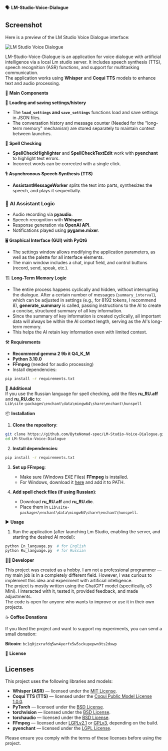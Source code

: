 🗣️ **LM-Studio-Voice-Dialogue**

## Screenshot  
Here is a preview of the LM Studio Voice Dialogue interface:  

![LM Studio Voice Dialogue](screenshot(229).png)

LM-Studio-Voice-Dialogue is an application for voice dialogue with artificial intelligence via a local Lm studio server. It includes speech synthesis (TTS), speech recognition (ASR) functions, and support for multitasking communication.  
The application works using **Whisper** and **Coqui TTS** models to enhance text and audio processing.

🚀 **Main Components**

🔧 **Loading and saving settings/history** 
- The **`load_settings` and `save_settings`** functions load and save settings in JSON files. 
- The conversation history and message counter (Needed for the "long-term memory" mechanism) are stored separately to maintain context between launches.

📝 **Spell Checking**  
- **SpellCheckHighlighter** and **SpellCheckTextEdit** work with **pyenchant** to highlight text errors.  
- Incorrect words can be corrected with a single click.

🎙️ **Asynchronous Speech Synthesis (TTS)**  
- **AssistantMessageWorker** splits the text into parts, synthesizes the speech, and plays it sequentially.

### 🧠 **AI Assistant Logic**  
- Audio recording via **pyaudio**.  
- Speech recognition with **Whisper**.  
- Response generation via **OpenAI API**.  
- Notifications played using **pygame.mixer**.

🖥️ **Graphical Interface (GUI) with PyQt6**  
- The settings window allows modifying the application parameters, as well as the palette for all interface elements.  
- The main window includes a chat, input field, and control buttons (record, send, speak, etc.).

🏗️ **Long-Term Memory Logic**  
- The entire process happens cyclically and hidden, without interrupting the dialogue. After a certain number of messages (`summary_interval`), which can be adjusted in settings (e.g., for 8192 tokens, I recommend 8), **generate_summary** is called, passing instructions to the AI to create a concise, structured summary of all key information.  
- Since the summary of key information is created cyclically, all important data will always be within the AI context length, serving as the AI's long-term memory.  
- This helps the AI retain key information even with limited context.

🛠️ **Requirements**  
- **Recommend gemma 2 9b it Q4_K_M**  
- **Python 3.10.0**  
- **FFmpeg** (needed for audio processing)  
- Install dependencies:  

```bash
pip install -r requirements.txt
```

🔹 **Additional**  
If you use the Russian language for spell checking, add the files **ru_RU.aff** and **ru_RU.dic** to:  
`Lib\site-packages\enchant\data\mingw64\share\enchant\hunspell`

📦 **Installation**

1. **Clone the repository**:  

```bash
git clone https://github.com/ByteNomad-spec/LM-Studio-Voice-Dialogue.git
cd LM-Studio-Voice-Dialogue
```

2. **Install dependencies**:  

```bash
pip install -r requirements.txt
```

3. **Set up FFmpeg**:  
   - Make sure (Windows EXE Files) **FFmpeg** is installed.  
   - For Windows, download it [here](https://ffmpeg.org/download.html) and add it to PATH.

4. **Add spell check files (if using Russian)**:  
   - Download **ru_RU.aff** and **ru_RU.dic**.  
   - Place them in `Lib\site-packages\enchant\data\mingw64\share\enchant\hunspell`.

▶️ **Usage**

1. Run the application (after launching Lm Studio, enabling the server, and starting the desired AI model):  

```bash
python En_language.py  # for English  
python Ru_language.py  # for Russian  
```

👨‍💻 **Developer**

This project was created as a hobby. I am not a professional programmer — my main job is in a completely different field. However, I was curious to implement this idea and experiment with artificial intelligence.  
The project is mostly written using the ChatGPT model (specifically, o3 Mini). I interacted with it, tested it, provided feedback, and made adjustments.  
The code is open for anyone who wants to improve or use it in their own projects.

☕ **Coffee Donations**

If you liked the project and want to support my experiments, you can send a small donation:  

**Bitcoin:** `bc1q0jzxrafdq5wn4yerfx5w5sckupepwn9ts2dxwp`

📜 **License**

## Licenses

This project uses the following libraries and models:

- **Whisper (ASR)** — licensed under the [MIT License](https://opensource.org/licenses/MIT).
- **Coqui TTS (TTS)** — licensed under the [Coqui Public Model License 1.0.0](https://github.com/coqui-ai/TTS/blob/main/LICENSE).
- **PyTorch** — licensed under the [BSD License](https://opensource.org/licenses/BSD-3-Clause).
- **torchvision** — licensed under the [BSD License](https://opensource.org/licenses/BSD-3-Clause).
- **torchaudio** — licensed under the [BSD License](https://opensource.org/licenses/BSD-3-Clause).
- **FFmpeg** — licensed under [LGPLv2.1](https://www.ffmpeg.org/legal.html) or [GPLv3](https://www.ffmpeg.org/legal.html), depending on the build.
- **pyenchant** — licensed under the [LGPL License](https://opensource.org/licenses/LGPL-3.0).

Please ensure you comply with the terms of these licenses before using the project.
